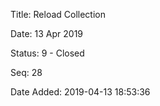 Title:  Reload Collection

Date:   13 Apr 2019

Status: 9 - Closed

Seq:    28

Date Added: 2019-04-13 18:53:36

